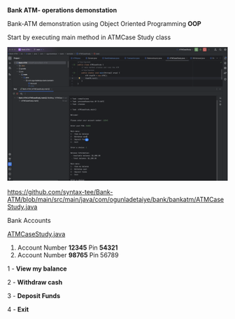 **Bank ATM- operations demonstation**

Bank-ATM demonstration using Object Oriented Programming **OOP** 

Start by executing main method in  ATMCase Study class 

![atm.png](img%2Fatm.png)


https://github.com/syntax-tee/Bank-ATM/blob/main/src/main/java/com/ogunladetaiye/bank/bankatm/ATMCaseStudy.java

Bank Accounts

[ATMCaseStudy.java](src%2Fmain%2Fjava%2Fcom%2Fogunladetaiye%2Fbank%2Fbankatm%2FATMCaseStudy.java)

1. Account Number **12345**         Pin **54321**
2. Account Number **98765**         Pin 56789

1 - **View my balance**

2 - **Withdraw cash**

3 - **Deposit Funds**

4 - **Exit**
